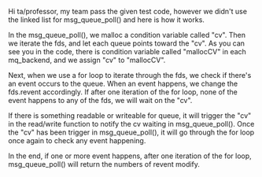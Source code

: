 Hi ta/professor, my team pass the given test code, however we didn't use the linked list for msg_queue_poll() and here is how it works. 

In the msg_queue_poll(), we malloc a condition variable called "cv". Then we iterate the fds, and let each queue points toward the "cv". As you can see you in the code, there is condition variable called "mallocCV" in each mq_backend, and we assign "cv" to "mallocCV".

Next, when we use a for loop to iterate through the fds, we check if there's an event occurs to the queue. When an event happens, we change the fds.revent accordingly. If after one iteration of the for loop, none of the event happens to any of the fds, we will wait on the "cv".

If there is something readable or writeable for queue, it will trigger the "cv" in the read/write function to notify the cv waiting in msg_queue_poll(). Once the "cv" has been trigger in msg_queue_poll(), it will go through the for loop once again to check any event happening.

In the end, if one or more event happens, after one iteration of the for loop, msg_queue_poll() will return the numbers of revent modify.